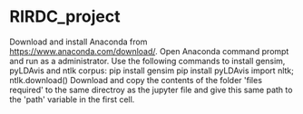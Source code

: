 # RIRDC_project
Download and install Anaconda from https://www.anaconda.com/download/.
Open Anaconda command prompt and run as a administrator.
Use the following commands to install gensim, pyLDAvis and ntlk corpus:
pip install gensim
pip install pyLDAvis
import nltk; ntlk.download()
Download and copy the contents of the folder 'files required' to the same directroy as the jupyter file and give this same path to the 'path' variable in the first cell.
